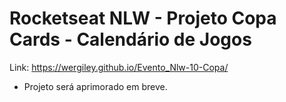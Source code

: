 # Rocketseat NLW - Projeto Copa Cards - Calendário de Jogos
 Link: https://wergiley.github.io/Evento_Nlw-10-Copa/
- Projeto será aprimorado em breve.
